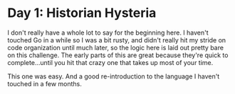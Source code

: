 # Day 1: Historian Hysteria

I don't really have a whole lot to say for the beginning here. I haven't touched Go in a while so I was a bit rusty, and didn't really hit my stride on code organization until much later, so the logic here is laid out pretty bare on this challenge. The early parts of this are great because they're quick to complete...until you hit that crazy one that takes up most of your time.

This one was easy. And a good re-introduction to the language I haven't touched in a few months.